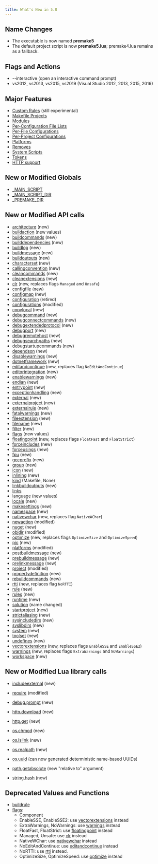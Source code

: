 ```yaml
---
title: What's New in 5.0
---
```


## Name Changes ##

* The executable is now named **premake5**
* The default project script is now **premake5.lua**; premake4.lua remains as a fallback.

## Flags and Actions ##

* --interactive (open an interactive command prompt)
* vs2012, vs2013, vs2015, vs2019 (Visual Studio 2012, 2013, 2015, 2019)

## Major Features ##

* [Custom Rules](custom-rules) (still experimental)
* [Makefile Projects](makefile-projects)
* [Modules](modules)
* [Per-Configuration File Lists](files)
* [Per-File Configurations](configuration)
* [Per-Project Configurations](configurations-and-platforms)
* [Platforms](configurations-and-platforms)
* [Removes](removing-values)
* [System Scripts](system-scripts)
* [Tokens](tokens)
* [HTTP support](http.download)

## New or Modified Globals ##

* [_MAIN_SCRIPT](_main_script)
* [_MAIN_SCRIPT_DIR](_main_script_dir)
* [_PREMAKE_DIR](_premake_dir)

## New or Modified API calls ##

* [architecture](architecture) (new)
* [buildaction](buildaction) (new values)
* [buildcommands](buildcommands) (new)
* [builddependencies](builddependencies) (new)
* [buildlog](buildlog) (new)
* [buildmessage](buildmessage) (new)
* [buildoutputs](buildoutputs) (new)
* [characterset](characterset) (new)
* [callingconvention](callingconvention) (new)
* [cleancommands](cleancommands) (new)
* [cleanextensions](cleanextensions) (new)
* [clr](clr) (new, replaces flags `Managed` and `Unsafe`)
* [configfile](configfile) (new)
* [configmap](configmap) (new)
* [configuration](configuration) (retired)
* [configurations](configurations) (modified)
* [copylocal](copylocal) (new)
* [debugcommand](debugcommand) (new)
* [debugconnectcommands](debugconnectcommands) (new)
* [debugextendedprotocol](debugextendedprotocol) (new)
* [debugport](debugport) (new)
* [debugremotehost](debugremotehost) (new)
* [debugsearchpaths](debugsearchpaths) (new)
* [debugstartupcommands](debugstartupcommands) (new)
* [dependson](dependson) (new)
* [disablewarnings](disablewarnings) (new)
* [dotnetframework](dotnetframework) (new)
* [editandcontinue](editandcontinue) (new, replaces flag `NoEditAndContinue`)
* [editorintegration](editorintegration) (new)
* [enablewarnings](enablewarnings) (new)
* [endian](endian) (new)
* [entrypoint](entrypoint) (new)
* [exceptionhandling](exceptionhandling) (new)
* [external](external) (new)
* [externalproject](externalproject) (new)
* [externalrule](externalrule) (new)
* [fatalwarnings](fatalwarnings) (new)
* [fileextension](fileextension) (new)
* [filename](filename) (new)
* [filter](filter) (new)
* [flags](flags) (new values)
* [floatingpoint](floatingpoint) (new, replaces flags `FloatFast` and `FloatStrict`)
* [forceincludes](forceincludes) (new)
* [forceusings](forceusings) (new)
* [fpu](fpu) (new)
* [gccprefix](gccprefix) (new)
* [group](group) (new)
* [icon](icon) (new)
* [inlining](inlining) (new)
* [kind](kind) (Makefile, None)
* [linkbuildoutputs](linkbuildoutputs) (new)
* [links](links)
* [language](language) (new values)
* [locale](locale) (new)
* [makesettings](makesettings) (new)
* [namespace](namespace) (new)
* [nativewchar](nativewchar) (new, replaces flag `NativeWChar`)
* [newaction](newaction) (modified)
* [nuget](nuget) (new)
* [objdir](objdir) (modified)
* [optimize](optimize) (new, replaces flags `OptimizeSize` and `OptimizeSpeed`)
* [pic](pic) (new)
* [platforms](platforms) (modified)
* [postbuildmessage](postbuildmessage) (new)
* [prebuildmessage](prebuildmessage) (new)
* [prelinkmessage](prelinkmessage) (new)
* [project](project) (modified)
* [propertydefinition](propertydefinition) (new)
* [rebuildcommands](rebuildcommands) (new)
* [rtti](rtti) (new, replaces flag `NoRTTI`)
* [rule](rule) (new)
* [rules](rules) (new)
* [runtime](runtime) (new)
* [solution](workspace) (name changed)
* [startproject](startproject) (new)
* [strictaliasing](strictaliasing) (new)
* [sysincludedirs](sysincludedirs) (new)
* [syslibdirs](syslibdirs) (new)
* [system](system) (new)
* [toolset](toolset) (new)
* [undefines](undefines) (new)
* [vectorextensions](vectorextensions) (new, replaces flags `EnableSSE` and `EnableSSE2`)
* [warnings](warnings) (new, replaces flags `ExtraWarnings` and `NoWarnings`)
* [workspace](workspace) (new)

## New or Modified Lua library calls ##

* [includeexternal](includeexternal) (new)
* [require](require) (modified)

* [debug.prompt](debug.prompt) (new)

* [http.download](http.download) (new)
* [http.get](http.get) (new)

* [os.chmod](os.chmod) (new)
* [os.islink](os.islink) (new)
* [os.realpath](os.realpath) (new)
* [os.uuid](os.uuid) (can now generated deterministic name-based UUIDs)

* [path.getabsolute](path.getabsolute) (new "relative to" argument)

* [string.hash](string.hash) (new)

## Deprecated Values and Functions ##

* [buildrule](buildrule)
* [flags](flags):
	* Component
	* EnableSSE, EnableSSE2: use [vectorextensions](vectorextensions) instead
	* ExtraWarnings, NoWarnings: use [warnings](warnings) instead
	* FloatFast, FloatStrict: use [floatingpoint](floatingpoint) instead
	* Managed, Unsafe: use [clr](clr) instead
	* NativeWChar: use [nativewchar](nativewchar) instead
	* NoEditAndContinue: use [editandcontinue](editandcontinue) instead
	* NoRTTI: use [rtti](rtti) instead.
	* OptimizeSize, OptimizeSpeed: use [optimize](optimize) instead
